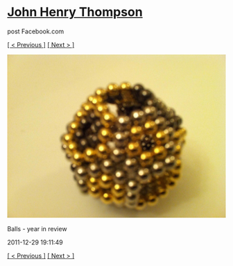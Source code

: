 # [John Henry Thompson](../README.md)
post Facebook.com

[[ < Previous ]](2011-12-29-7.md) [[ Next > ]](2011-12-29-9.md)

[![](../media/2011-12-29/Balls-year-in-review-7.jpg)](../README.md)

Balls - year in review

2011-12-29 19:11:49

[[ < Previous ]](2011-12-29-7.md) [[ Next > ]](2011-12-29-9.md)